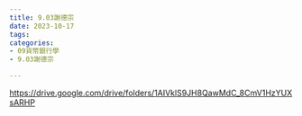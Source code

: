 ```yaml
---
title: 9.03謝德宗
date: 2023-10-17
tags: 
categories:
- 09貨幣銀行學
- 9.03謝德宗

---
```

https://drive.google.com/drive/folders/1AIVklS9JH8QawMdC_8CmV1HzYUXsARHP
